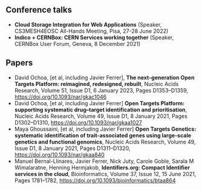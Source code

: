 ## Conference talks

* **Cloud Storage Integration for Web Applications** (Speaker, CS3MESH4EOSC All-Hands Meeting, Pisa, 27-28 June 2022)
* **Indico + CERNBox: CERN Services working together** (Speaker, CERNBox User Forum, Geneva, 8 December 2021)

## Papers

* David Ochoa, [et al, including Javier Ferrer], **The next-generation Open Targets Platform: reimagined, redesigned, rebuilt**, Nucleic Acids Research, Volume 51, Issue D1, 6 January 2023, Pages D1353–D1359, https://doi.org/10.1093/nar/gkac1046
* David Ochoa, [et al, including Javier Ferrer] **Open Targets Platform: supporting systematic drug–target identification and prioritisation**, Nucleic Acids Research, Volume 49, Issue D1, 8 January 2021, Pages D1302–D1310, https://doi.org/10.1093/nar/gkaa1027
* Maya Ghoussaini, [et al, including Javier Ferrer] **Open Targets Genetics: systematic identification of trait-associated genes using large-scale genetics and functional genomics**, Nucleic Acids Research, Volume 49, Issue D1, 8 January 2021, Pages D1311–D1320, https://doi.org/10.1093/nar/gkaa840
* Manuel Bernal-Llinares, Javier Ferrer, Nick Juty, Carole Goble, Sarala M Wimalaratne, Henning Hermjakob, **Identifiers.org: Compact Identifier services in the cloud**, Bioinformatics, Volume 37, Issue 12, 15 June 2021, Pages 1781–1782, https://doi.org/10.1093/bioinformatics/btaa864
